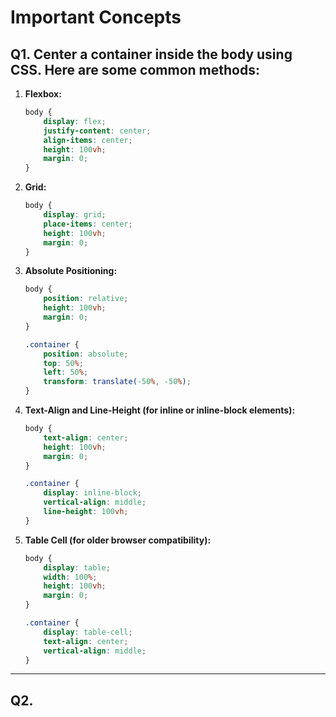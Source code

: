 
# Important Concepts

## Q1. Center a container inside the body using CSS. Here are some common methods:

1. **Flexbox:**
   ```css
   body {
       display: flex;
       justify-content: center;
       align-items: center;
       height: 100vh;
       margin: 0;
   }
   ```

2. **Grid:**
   ```css
   body {
       display: grid;
       place-items: center;
       height: 100vh;
       margin: 0;
   }
   ```

3. **Absolute Positioning:**
   ```css
   body {
       position: relative;
       height: 100vh;
       margin: 0;
   }

   .container {
       position: absolute;
       top: 50%;
       left: 50%;
       transform: translate(-50%, -50%);
   }
   ```

4. **Text-Align and Line-Height (for inline or inline-block elements):**
   ```css
   body {
       text-align: center;
       height: 100vh;
       margin: 0;
   }

   .container {
       display: inline-block;
       vertical-align: middle;
       line-height: 100vh;
   }
   ```

5. **Table Cell (for older browser compatibility):**
   ```css
   body {
       display: table;
       width: 100%;
       height: 100vh;
       margin: 0;
   }

   .container {
       display: table-cell;
       text-align: center;
       vertical-align: middle;
   }
   ```

---

## Q2. 
